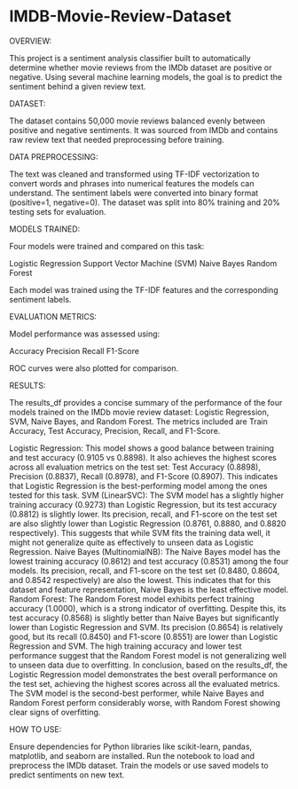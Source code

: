 # IMDB-Movie-Review-Dataset

OVERVIEW:

This project is a sentiment analysis classifier built to automatically determine whether movie reviews from the IMDb dataset are positive or negative. Using several machine learning models, the goal is to predict the sentiment behind a given review text.

DATASET:

The dataset contains 50,000 movie reviews balanced evenly between positive and negative sentiments. It was sourced from IMDb and contains raw review text that needed preprocessing before training.

DATA PREPROCESSING:

The text was cleaned and transformed using TF-IDF vectorization to convert words and phrases into numerical features the models can understand.
The sentiment labels were converted into binary format (positive=1, negative=0).
The dataset was split into 80% training and 20% testing sets for evaluation.

MODELS TRAINED:

Four models were trained and compared on this task:

Logistic Regression
Support Vector Machine (SVM)
Naive Bayes
Random Forest

Each model was trained using the TF-IDF features and the corresponding sentiment labels.

EVALUATION METRICS:

Model performance was assessed using:

Accuracy
Precision
Recall
F1-Score

ROC curves were also plotted for comparison.

RESULTS:

The results_df provides a concise summary of the performance of the four models trained on the IMDb movie review dataset: Logistic Regression, SVM, Naive Bayes, and Random Forest. The metrics included are Train Accuracy, Test Accuracy, Precision, Recall, and F1-Score.

Logistic Regression: This model shows a good balance between training and test accuracy (0.9105 vs 0.8898). It also achieves the highest scores across all evaluation metrics on the test set: Test Accuracy (0.8898), Precision (0.8837), Recall (0.8978), and F1-Score (0.8907). This indicates that Logistic Regression is the best-performing model among the ones tested for this task.
SVM (LinearSVC): The SVM model has a slightly higher training accuracy (0.9273) than Logistic Regression, but its test accuracy (0.8812) is slightly lower. Its precision, recall, and F1-score on the test set are also slightly lower than Logistic Regression (0.8761, 0.8880, and 0.8820 respectively). This suggests that while SVM fits the training data well, it might not generalize quite as effectively to unseen data as Logistic Regression.
Naive Bayes (MultinomialNB): The Naive Bayes model has the lowest training accuracy (0.8612) and test accuracy (0.8531) among the four models. Its precision, recall, and F1-score on the test set (0.8480, 0.8604, and 0.8542 respectively) are also the lowest. This indicates that for this dataset and feature representation, Naive Bayes is the least effective model.
Random Forest: The Random Forest model exhibits perfect training accuracy (1.0000), which is a strong indicator of overfitting. Despite this, its test accuracy (0.8568) is slightly better than Naive Bayes but significantly lower than Logistic Regression and SVM. Its precision (0.8654) is relatively good, but its recall (0.8450) and F1-score (0.8551) are lower than Logistic Regression and SVM. The high training accuracy and lower test performance suggest that the Random Forest model is not generalizing well to unseen data due to overfitting.
In conclusion, based on the results_df, the Logistic Regression model demonstrates the best overall performance on the test set, achieving the highest scores across all the evaluated metrics. The SVM model is the second-best performer, while Naive Bayes and Random Forest perform considerably worse, with Random Forest showing clear signs of overfitting.

HOW TO USE:

Ensure dependencies for Python libraries like scikit-learn, pandas, matplotlib, and seaborn are installed.
Run the notebook to load and preprocess the IMDb dataset.
Train the models or use saved models to predict sentiments on new text.













